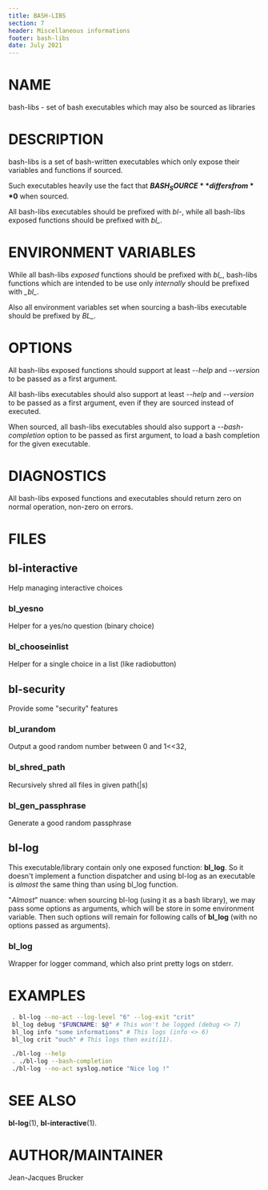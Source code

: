 ```yaml
---
title: BASH-LIBS
section: 7
header: Miscellaneous informations
footer: bash-libs
date: July 2021
---
```


# NAME

bash-libs - set of bash executables which may also be sourced as libraries


# DESCRIPTION

bash-libs is a set of bash-written executables which only expose their variables
and functions if sourced.

Such executables heavily use the fact that **$BASH_SOURCE** differs from **$0** when
sourced.

All bash-libs executables should be prefixed with *bl-*, while all bash-libs
exposed functions should be prefixed with *bl_*.

# ENVIRONMENT VARIABLES

While all bash-libs *exposed* functions should be prefixed with *bl_*, bash-libs
functions which are intended to be use only *internally* should be prefixed with
*\_bl_*.

Also all environment variables set when sourcing a bash-libs executable should be
prefixed by *BL_*.

# OPTIONS

All bash-libs exposed functions should support at least *--help* and *--version* to
be passed as a first argument.

All bash-libs executables should also support at least *--help* and *--version*
to be passed as a first argument, even if they are sourced instead of executed.

When sourced, all bash-libs executables should also support a
*--bash-completion* option to be passed as first argument, to load a bash
completion for the given executable.

# DIAGNOSTICS

All bash-libs exposed functions and executables should return zero on normal operation, non-zero on errors.


# FILES


## bl-interactive

Help managing interactive choices

### bl_yesno

Helper for a yes/no question (binary choice)

### bl_chooseinlist

Helper for a single choice in a list (like radiobutton)


## bl-security

Provide some "security" features

### bl_urandom

Output a good random number between 0 and 1<<32,

### bl_shred_path

Recursively shred all files in given path(|s)

### bl_gen_passphrase

Generate a good random passphrase


## bl-log

This executable/library contain only one exposed function: **bl_log**. So it
doesn't implement a function dispatcher and using bl-log as an executable is
*almost* the same thing than using bl_log function.

"*Almost*" nuance: when sourcing bl-log (using it as a bash library), we may pass
some options as arguments, which will be store in some environment variable.
Then such options will remain for following calls of **bl_log** (with no options
passed as arguments).

### bl_log

Wrapper for logger command, which also print pretty logs on stderr.

# EXAMPLES

```bash
 . bl-log --no-act --log-level "6" --log-exit "crit"
 bl_log debug "$FUNCNAME: $@" # This won't be logged (debug <> 7)
 bl_log info "some informations" # This logs (info <> 6)
 bl_log crit "ouch" # This logs then exit(11).
```

```bash
 ./bl-log --help
 . ./bl-log --bash-completion
 ./bl-log --no-act syslog.notice "Nice log !"
```

# SEE ALSO

**bl-log**(1), **bl-interactive**(1).

# AUTHOR/MAINTAINER

Jean-Jacques Brucker

